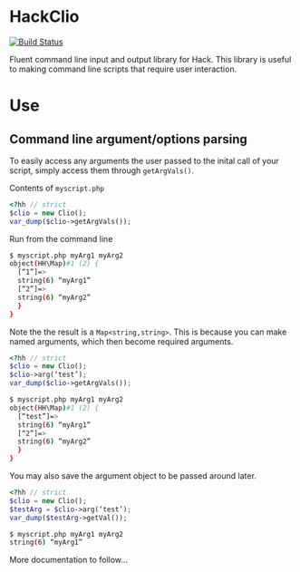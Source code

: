 HackClio
========
[![Build Status](https://travis-ci.org/kilahm/HackClio.svg?branch=master)](https://travis-ci.org/kilahm/HackClio)

Fluent command line input and output library for Hack.  This library is useful to making command line scripts that require user interaction.

Use
===

## Command line argument/options parsing

To easily access any arguments the user passed to the inital call of your script, simply access them through `getArgVals()`.

Contents of `myscript.php`
```php
<?hh // strict
$clio = new Clio();
var_dump($clio->getArgVals());
```

Run from the command line
```sh
$ myscript.php myArg1 myArg2
object(HH\Map)#1 (2) {
  [“1”]=>
  string(6) “myArg1”
  [“2”]=>
  string(6) “myArg2”
  }
}
```

Note the the result is a `Map<string,string>`.  This is because you can make named arguments, which then become required arguments.

```php
<?hh // strict
$clio = new Clio();
$clio->arg(‘test’);
var_dump($clio->getArgVals());
```

```sh
$ myscript.php myArg1 myArg2
object(HH\Map)#1 (2) {
  [“test”]=>
  string(6) “myArg1”
  [“2”]=>
  string(6) “myArg2”
  }
}
```

You may also save the argument object to be passed around later.

```php
<?hh // strict
$clio = new Clio();
$testArg = $clio->arg(‘test’);
var_dump($testArg->getVal());
```

```sh
$ myscript.php myArg1 myArg2
string(6) “myArg1”
```

More documentation to follow...

